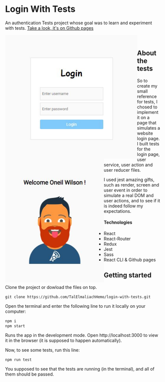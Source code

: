 
# Login With Tests
An authentication Tests project whose goal was to learn and experiment with tests. [Take a look, it's on Github pages](https://talelmaliachhemo.github.io/login-with-tests/#/)

<img src="src/assets/readme-imgs/login-img.JPG" height="400px" style="float: left"/>&nbsp;&nbsp;&nbsp;<img src="src/assets/readme-imgs/user-img.JPG" height="400px" style="float: left"/>


## About the tests
So to create my small reference for tests, I chosed to implement it on a page that simulates a website login page. 
I built tests for the login page, user service, user action and user reducer files.

I used jest amazing gifts, such as render, screen and user event in order to simulate a real DOM and user actions, and to see if it is indeed follow my expectations.

#### Technologies

- React
- React-Router
- Redux
- Jest
- Sass
- React CLI & Github pages


## Getting started
Clone the project or dowload the files on top.
```
git clone https://github.com/TalElmaliachHemo/login-with-tests.git
```
Open the terminal and enter the following line to run it locally on your computer:
```
npm i
npm start 
```
Runs the app in the development mode.
Open http://localhost:3000 to view it in the browser (it is supposed to happen automatically).

Now, to see some tests, run this line:
```
npm run test 
```

You supposed to see that the tests are running (in the terminal), and all of them should be passed.
